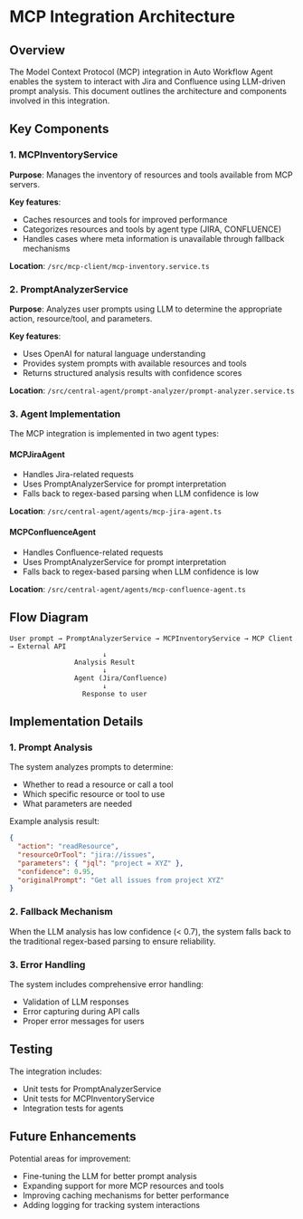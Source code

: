 # MCP Integration Architecture

## Overview

The Model Context Protocol (MCP) integration in Auto Workflow Agent enables the system to interact with Jira and Confluence using LLM-driven prompt analysis. This document outlines the architecture and components involved in this integration.

## Key Components

### 1. MCPInventoryService

**Purpose**: Manages the inventory of resources and tools available from MCP servers.

**Key features**:
- Caches resources and tools for improved performance
- Categorizes resources and tools by agent type (JIRA, CONFLUENCE)
- Handles cases where meta information is unavailable through fallback mechanisms

**Location**: `/src/mcp-client/mcp-inventory.service.ts`

### 2. PromptAnalyzerService

**Purpose**: Analyzes user prompts using LLM to determine the appropriate action, resource/tool, and parameters.

**Key features**:
- Uses OpenAI for natural language understanding
- Provides system prompts with available resources and tools
- Returns structured analysis results with confidence scores

**Location**: `/src/central-agent/prompt-analyzer/prompt-analyzer.service.ts`

### 3. Agent Implementation

The MCP integration is implemented in two agent types:

#### MCPJiraAgent
- Handles Jira-related requests
- Uses PromptAnalyzerService for prompt interpretation
- Falls back to regex-based parsing when LLM confidence is low

**Location**: `/src/central-agent/agents/mcp-jira-agent.ts`

#### MCPConfluenceAgent
- Handles Confluence-related requests
- Uses PromptAnalyzerService for prompt interpretation
- Falls back to regex-based parsing when LLM confidence is low

**Location**: `/src/central-agent/agents/mcp-confluence-agent.ts`

## Flow Diagram

```
User prompt → PromptAnalyzerService → MCPInventoryService → MCP Client → External API
                       ↓
                Analysis Result
                       ↓
                Agent (Jira/Confluence)
                       ↓
                  Response to user
```

## Implementation Details

### 1. Prompt Analysis

The system analyzes prompts to determine:
- Whether to read a resource or call a tool
- Which specific resource or tool to use
- What parameters are needed

Example analysis result:
```json
{
  "action": "readResource",
  "resourceOrTool": "jira://issues",
  "parameters": { "jql": "project = XYZ" },
  "confidence": 0.95,
  "originalPrompt": "Get all issues from project XYZ"
}
```

### 2. Fallback Mechanism

When the LLM analysis has low confidence (< 0.7), the system falls back to the traditional regex-based parsing to ensure reliability.

### 3. Error Handling

The system includes comprehensive error handling:
- Validation of LLM responses
- Error capturing during API calls
- Proper error messages for users

## Testing

The integration includes:
- Unit tests for PromptAnalyzerService
- Unit tests for MCPInventoryService
- Integration tests for agents

## Future Enhancements

Potential areas for improvement:
- Fine-tuning the LLM for better prompt analysis
- Expanding support for more MCP resources and tools
- Improving caching mechanisms for better performance
- Adding logging for tracking system interactions
